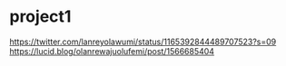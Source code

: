 # project1
https://twitter.com/lanreyolawumi/status/1165392844489707523?s=09
https://lucid.blog/olanrewajuolufemi/post/1566685404
